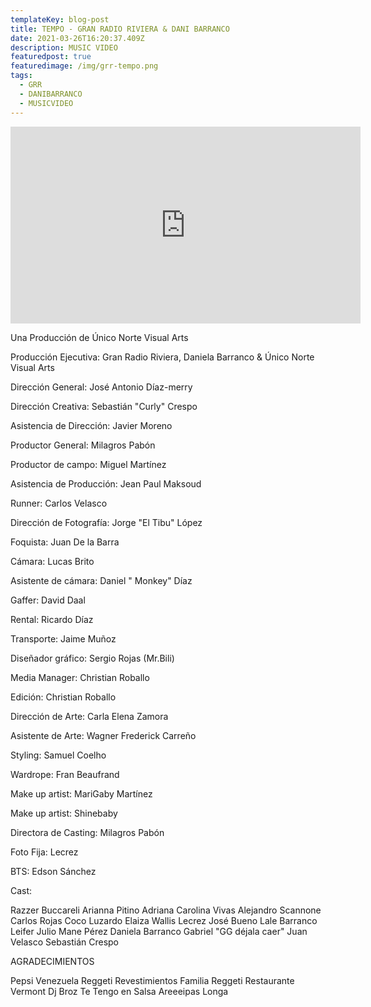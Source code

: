```yaml
---
templateKey: blog-post
title: TEMPO - GRAN RADIO RIVIERA & DANI BARRANCO
date: 2021-03-26T16:20:37.409Z
description: MUSIC VIDEO
featuredpost: true
featuredimage: /img/grr-tempo.png
tags:
  - GRR
  - DANIBARRANCO
  - MUSICVIDEO
---
```

<iframe width="560" height="315" src="https://www.youtube.com/embed/uQ4EWXVRS2Y" title="YouTube video player" frameborder="0" allow="accelerometer; autoplay; clipboard-write; encrypted-media; gyroscope; picture-in-picture" allowfullscreen></iframe>

<!--StartFragment-->

Una Producción de Único Norte Visual Arts 

Producción Ejecutiva: Gran Radio Riviera, Daniela Barranco & Único Norte Visual Arts

Dirección General: José Antonio Díaz-merry 

Dirección Creativa: Sebastián "Curly" Crespo 

Asistencia de Dirección: Javier Moreno 

Productor General: Milagros Pabón

Productor de campo: Miguel Martínez 

Asistencia de Producción: Jean Paul Maksoud 

Runner: Carlos Velasco

Dirección de Fotografía: Jorge "El Tibu" López 

Foquista: Juan De la Barra 

Cámara: Lucas Brito 

Asistente de cámara: Daniel " Monkey" Díaz 

Gaffer: David Daal 

Rental: Ricardo Díaz 

Transporte: Jaime Muñoz 

Diseñador gráfico: Sergio Rojas (Mr.Bili) 

Media Manager: Christian Roballo 

Edición: Christian Roballo 

Dirección de Arte: Carla Elena Zamora 

Asistente de Arte: Wagner Frederick Carreño 

Styling: Samuel Coelho 

Wardrope: Fran Beaufrand 

Make up artist: MariGaby Martínez 

Make up artist: Shinebaby 

Directora de Casting: Milagros Pabón 

Foto Fija: Lecrez 

BTS: Edson Sánchez 

Cast: 

Razzer Buccareli Arianna Pitino Adriana Carolina Vivas Alejandro Scannone Carlos Rojas Coco Luzardo Elaiza Wallis Lecrez José Bueno Lale Barranco Leifer Julio Mane Pérez Daniela Barranco Gabriel "GG déjala caer" Juan Velasco Sebastián Crespo 

AGRADECIMIENTOS 

Pepsi Venezuela Reggeti Revestimientos Familia Reggeti Restaurante Vermont Dj Broz Te Tengo en Salsa Areeeipas Longa

<!--EndFragment-->